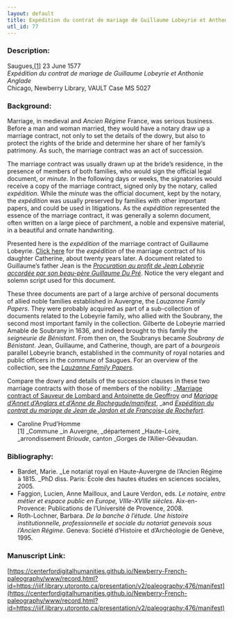 ```yaml
---
layout: default
title: Expédition du contrat de mariage de Guillaume Lobeyrie et Anthonie Anglade
utl_id: 77
---
```


### Description:

Saugues,<a id="_ftnref1">[[1]](#_ftn1)</a> 23 June 1577<br>
_Expédition du contrat de mariage de Guillaume Lobeyrie et Anthonie Anglade_<br>
Chicago, Newberry Library, VAULT Case MS 5027

### Background:

Marriage, in medieval and _Ancien Régime_ France, was serious business. Before a man and woman married, they would have a notary draw up a marriage contract, not only to set the details of the dowry, but also to protect the rights of the bride and determine her share of her family’s patrimony. As such, the marriage contract was an act of succession.

The marriage contract was usually drawn up at the bride’s residence, in the presence of members of both families, who would sign the official legal document, or _minute_. In the following days or weeks, the signatories would receive a copy of the marriage contract, signed only by the notary, called _expédition_. While the _minute_ was the official document, kept by the notary, the _expédition_ was usually preserved by families with other important papers, and could be used in litigations. As the _expédition_ represented the essence of the marriage contract, it was generally a solemn document, often written on a large piece of parchment, a noble and expensive material, in a beautiful and ornate handwriting.

Presented here is the _expédition_ of the marriage contract of Guillaume Lobeyrie. [Click here](https://paleography.library.utoronto.ca/islandora/object/paleography%3A483#548a9119-d9ec-42ea-938f-ee83d6c58816) for the _expédition_ of the marriage contract of his daughter Catherine, about twenty years later. A document related to Guillaume’s father Jean is the [_Procuration au profit de Jean Lobeyrie accordée par son beau-père Guillaume Du Pré_](https://paleography.library.utoronto.ca/islandora/object/paleography%3A499#150c2ea9-6770-4f22-9478-d771e4f006c0). Notice the very elegant and solemn script used for this document.

These three documents are part of a large archive of personal documents of allied noble families established in Auvergne, the _Lauzanne Family Papers_. They were probably acquired as part of a sub-collection of documents related to the Lobeyrie family, who allied with the Soubrany, the second most important family in the collection. Gilberte de Lobeyrie married Amable de Soubrany in 1636, and indeed brought to this family the _seigneurie de Bénistant_. From then on, the Soubranys became _Soubrany de Bénistant_. Jean, Guillaume, and Catherine, though, are part of a _bourgeois_ parallel Lobeyrie branch, established in the community of royal notaries and public officers in the _commune_ of Saugues. For an overview of the collection, see the _<a href="http://newberry.org/lauzanne-family-papers">Lauzanne Family Papers</a>_.

Compare the dowry and details of the succession clauses in these two marriage contracts with those of members of the nobility: _[Marriage contract of Sauveur de Lombard and Antoinette de Geoffroy](https://paleography.library.utoronto.ca/islandora/object/paleography%3A464#b08acd2b-925e-4386-9375-df5790337bce) _and [_Mariage d’Annet d’Anglars et d’Anne de Rochegude_/manifest](https://centerfordigitalhumanities.github.io/Newberry-French-paleography/www/record.html?id=https://iiif.library.utoronto.ca/presentation/v2/paleography:487#ee1d4f62-d324-45e4-b528-d23c2d008917)_, _and [_Expédition du contrat du mariage de Jean de Jardon et de Françoise de Rochefort_](https://paleography.library.utoronto.ca/islandora/object/paleography%3A484#52b4dfe1-d5f3-487c-9d00-866b691aed6b).

- Caroline Prud’Homme<br>
<a id="_ftn1">[1]</a> _Commune _in Auvergne, _département _Haute-Loire, _arrondissement _Brioude_, canton _Gorges de l’Allier-Gévaudan.

### Bibliography:

- Bardet, Marie. _Le notariat royal en Haute-Auvergne de l’Ancien Régime à 1815. _PhD diss. Paris: École des hautes études en sciences sociales, 2005.
- Faggion, Lucien, Anne Mailloux, and Laure Verdon, eds. _Le notaire, entre métier et espace public en Europe, VIIIe-XVIIIe siècles_. Aix-en-Provence: Publications de l’Université de Provence, 2008.
- Roth-Lochner, Barbara. _De la banche à l’étude. Une histoire institutionnelle, professionnelle et sociale du notariat genevois sous l’Ancien Régime_. Geneva: Société d’Histoire et d’Archéologie de Genève, 1995.

### Manuscript Link:

[https://centerfordigitalhumanities.github.io/Newberry-French-paleography/www/record.html?id=https://iiif.library.utoronto.ca/presentation/v2/paleography:476/manifest](https://centerfordigitalhumanities.github.io/Newberry-French-paleography/www/record.html?id=https://iiif.library.utoronto.ca/presentation/v2/paleography:476/manifest)
